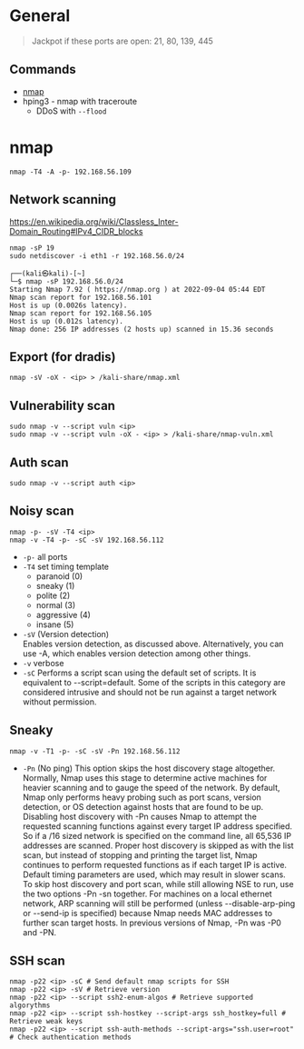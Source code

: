 ﻿# General

> Jackpot if these ports are open: 21, 80, 139, 445

## Commands
- [nmap](#nmap)
- hping3 - nmap with traceroute
  - DDoS with `--flood`

# nmap

    nmap -T4 -A -p- 192.168.56.109


## Network scanning

https://en.wikipedia.org/wiki/Classless_Inter-Domain_Routing#IPv4_CIDR_blocks

    nmap -sP 19
    sudo netdiscover -i eth1 -r 192.168.56.0/24
<!---->
    ┌──(kali㉿kali)-[~]
    └─$ nmap -sP 192.168.56.0/24
    Starting Nmap 7.92 ( https://nmap.org ) at 2022-09-04 05:44 EDT
    Nmap scan report for 192.168.56.101
    Host is up (0.0026s latency).
    Nmap scan report for 192.168.56.105
    Host is up (0.012s latency).
    Nmap done: 256 IP addresses (2 hosts up) scanned in 15.36 seconds


## Export (for dradis)

    nmap -sV -oX - <ip> > /kali-share/nmap.xml

## Vulnerability scan

    sudo nmap -v --script vuln <ip>
    sudo nmap -v --script vuln -oX - <ip> > /kali-share/nmap-vuln.xml

## Auth scan

    sudo nmap -v --script auth <ip>

## Noisy scan

    nmap -p- -sV -T4 <ip>
    nmap -v -T4 -p- -sC -sV 192.168.56.112

- `-p-` all ports
- `-T4` set timing template
    - paranoid (0)
    - sneaky (1)
    - polite (2)
    - normal (3)
    - aggressive (4)
    - insane (5)
- `-sV` (Version detection)  
  Enables version detection, as discussed above. Alternatively, you can use -A, which enables version
  detection among other things.
- `-v` verbose
- `-sC`
  Performs a script scan using the default set of scripts. It is equivalent to --script=default. Some
  of the scripts in this category are considered intrusive and should not be run against a target
  network without permission.

## Sneaky

    nmap -v -T1 -p- -sC -sV -Pn 192.168.56.112

- `-Pn` (No ping)
  This option skips the host discovery stage altogether. Normally, Nmap uses this stage to determine active machines for heavier scanning and to gauge the speed of the network. By default, Nmap only performs heavy probing such as port scans, version detection, or OS detection against hosts that are found to be up. Disabling host discovery with -Pn causes Nmap to attempt the requested scanning functions against every target IP address specified. So if a /16 sized network is specified on the command line, all 65,536 IP addresses are scanned. Proper host discovery is skipped as with the list scan, but instead of stopping and printing the target list, Nmap continues to perform requested functions as if each target IP is active. Default timing parameters are used, which may result in slower scans. To skip host discovery and port scan, while still allowing NSE to run, use the two options -Pn -sn together.
  For machines on a local ethernet network, ARP scanning will still be performed (unless --disable-arp-ping or --send-ip is specified) because Nmap needs MAC addresses to further scan target hosts. In previous versions of Nmap, -Pn was -P0 and -PN.

## SSH scan

    nmap -p22 <ip> -sC # Send default nmap scripts for SSH
    nmap -p22 <ip> -sV # Retrieve version
    nmap -p22 <ip> --script ssh2-enum-algos # Retrieve supported algorythms
    nmap -p22 <ip> --script ssh-hostkey --script-args ssh_hostkey=full # Retrieve weak keys
    nmap -p22 <ip> --script ssh-auth-methods --script-args="ssh.user=root" # Check authentication methods